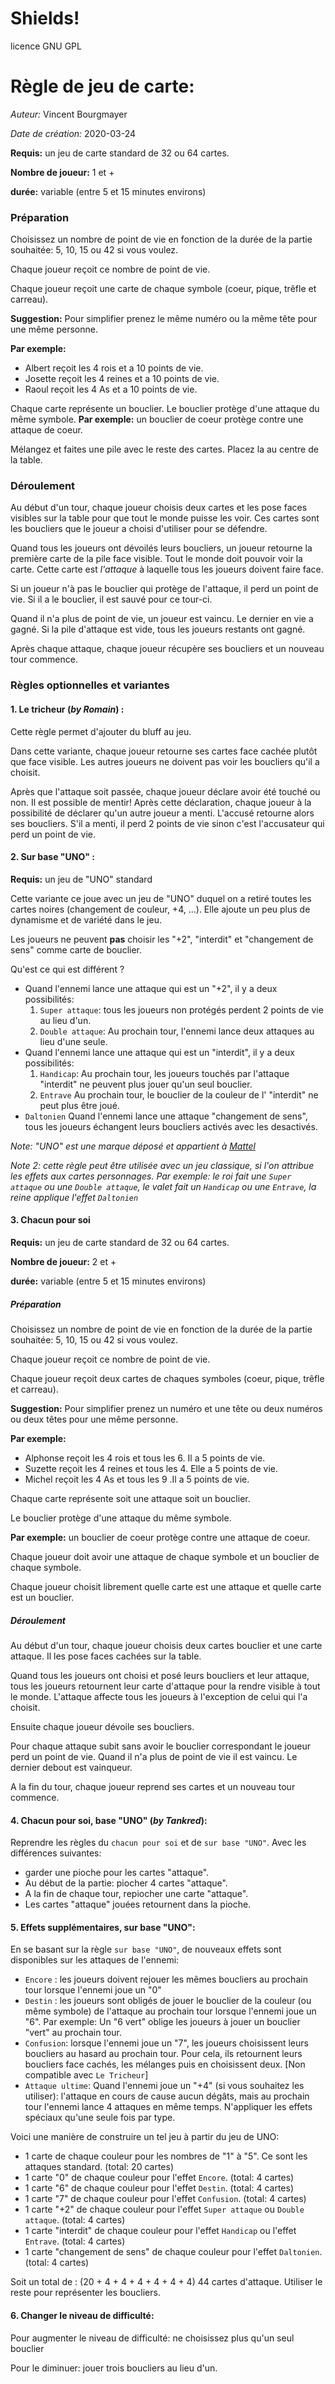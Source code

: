 
# Shields!
licence GNU GPL

# Règle de jeu de carte:
_Auteur:_ Vincent Bourgmayer

_Date de création:_ 2020-03-24

__Requis:__ un jeu de carte standard de 32 ou 64 cartes.

__Nombre de joueur:__ 1 et +

__durée:__ variable (entre 5 et 15 minutes environs)

### Préparation
Choisissez un nombre de point de vie en fonction de la durée de la partie souhaitée:
5, 10, 15 ou 42 si vous voulez.

Chaque joueur reçoit ce nombre de point de vie.

Chaque joueur reçoit une carte de chaque symbole (coeur, pique, trêfle et carreau). 

__Suggestion:__ Pour simplifier prenez le même numéro ou la même tête pour une même personne.

__Par exemple:__
- Albert reçoit les 4 rois et a 10 points de vie.
- Josette reçoit les 4 reines et a 10 points de vie.
- Raoul reçoit les 4 As et a 10 points de vie.


Chaque carte représente un bouclier. 
Le bouclier protège d'une attaque du même symbole.
__Par exemple:__ un bouclier de coeur protège contre une attaque de coeur.

Mélangez et faites une pile avec le reste des cartes. Placez la au centre de la table. 

### Déroulement
Au début d'un tour, chaque joueur choisis deux cartes et les pose faces visibles sur la table pour que tout le monde puisse les voir.
Ces cartes sont les boucliers que le joueur a choisi d'utiliser pour se défendre.

Quand tous les joueurs ont dévoilés leurs boucliers, un joueur retourne la première carte de la pile face visible. Tout le monde doit pouvoir voir la carte.
Cette carte est *l'attaque* à laquelle tous les joueurs doivent faire face.

Si un joueur n'à pas le bouclier qui protège de l'attaque, il perd un point de vie. Si il a le bouclier, il est sauvé pour ce tour-ci.

Quand il n'a plus de point de vie, un joueur est vaincu. 
Le dernier en vie a gagné.
Si la pile d'attaque est vide, tous les joueurs restants ont gagné.

Après chaque attaque, chaque joueur récupère ses boucliers et un nouveau tour commence.

### Règles optionnelles et variantes
#### 1. Le tricheur (_by Romain_) :
Cette règle permet d'ajouter du bluff au jeu.

Dans cette variante, chaque joueur retourne ses cartes face cachée plutôt que face visible. Les autres joueurs ne doivent pas voir les boucliers qu'il a choisit.

Après que l'attaque soit passée, chaque joueur déclare avoir été touché ou non. Il est possible de mentir!
Après cette déclaration, chaque joueur à la possibilité de déclarer qu'un autre joueur a menti. L'accusé retourne alors ses boucliers. S'il a menti, il perd 2 points de vie sinon c'est l'accusateur qui perd un point de vie.

#### 2. Sur base "UNO" :
__Requis:__ un jeu de "UNO" standard

Cette variante ce joue avec un jeu de "UNO" duquel on a retiré toutes les cartes noires (changement de couleur, +4, ...).
Elle ajoute un peu plus de dynamisme et de variété dans le jeu.

Les joueurs ne peuvent __pas__ choisir les "+2", "interdit" et "changement de sens" comme carte de bouclier.

Qu'est ce qui est différent ?
- Quand l'ennemi lance une attaque qui est un "+2", il y a deux possibilités:
  1. `Super attaque`: tous les joueurs non protégés perdent 2 points de vie au lieu d'un.
  2. `Double attaque`: Au prochain tour, l'ennemi lance deux attaques au lieu d'une seule.
- Quand l'ennemi lance une attaque qui est un "interdit", il y a deux possibilités: 
  1. `Handicap`: Au prochain tour, les joueurs touchés par l'attaque "interdit" ne peuvent plus jouer qu'un seul bouclier.
  2. `Entrave` Au prochain tour, le bouclier de la couleur de l' "interdit" ne peut plus être joué.
- `Daltonien` Quand l'ennemi lance une attaque "changement de sens", tous les joueurs échangent leurs boucliers activés avec les desactivés.

_Note: "UNO" est une marque déposé et appartient à [Mattel](https://www.mattelgames.com/en-us/cards/uno)_

_Note 2: cette règle peut être utilisée avec un jeu classique, si l'on attribue les effets aux cartes personnages.
Par exemple: le roi fait une `Super attaque` ou une `Double attaque`, le valet fait un `Handicap` ou une `Entrave`, la reine applique l'effet `Daltonien`_

#### 3. Chacun pour soi
__Requis:__ un jeu de carte standard de 32 ou 64 cartes.

__Nombre de joueur:__ 2 et +

__durée:__ variable (entre 5 et 15 minutes environs)

##### Préparation
Choisissez un nombre de point de vie en fonction de la durée de la partie souhaitée:
5, 10, 15 ou 42 si vous voulez.

Chaque joueur reçoit ce nombre de point de vie.

Chaque joueur reçoit deux cartes de chaques symboles (coeur, pique, trêfle et carreau). 

__Suggestion:__ Pour simplifier prenez un numéro et une tête ou deux numéros ou deux têtes pour une même personne.

__Par exemple:__
- Alphonse reçoit les 4 rois et tous les 6. Il a 5 points de vie.
- Suzette reçoit les 4 reines et tous les 4. Elle a 5 points de vie.
- Michel reçoit les 4 As et tous les 9  .Il a 5 points de vie.


Chaque carte représente soit une attaque soit un bouclier. 

Le bouclier protège d'une attaque du même symbole.

__Par exemple:__ un bouclier de coeur protège contre une attaque de coeur.

Chaque joueur doit avoir une attaque de chaque symbole et un bouclier de chaque symbole.

Chaque joueur choisit librement quelle carte est une attaque et quelle carte est un bouclier.

##### Déroulement
Au début d'un tour, chaque joueur choisis deux cartes bouclier et une carte attaque. Il les pose faces cachées sur la table.

Quand tous les joueurs ont choisi et posé leurs boucliers et leur attaque, tous les joueurs retournent leur carte d'attaque pour la rendre visible à tout le monde. L'attaque affecte tous les joueurs à l'exception de celui qui l'a choisit.

Ensuite chaque joueur dévoile ses boucliers. 

Pour chaque attaque subit sans avoir le bouclier correspondant le joueur perd un point de vie.
Quand il n'a plus de point de vie il est vaincu.
Le dernier debout est vainqueur. 

A la fin du tour, chaque joueur reprend ses cartes et un nouveau tour commence.

#### 4. Chacun pour soi, base "UNO" (_by Tankred_):
Reprendre les règles du `chacun pour soi` et de `sur base "UNO"`.
Avec les différences suivantes:
- garder une pioche pour les cartes "attaque".
- Au début de la partie: piocher 4 cartes "attaque".
- A la fin de chaque tour, repiocher une carte "attaque".
- Les cartes "attaque" jouées retournent dans la pioche.


#### 5. Effets supplémentaires, sur base "UNO":
En se basant sur la règle `sur base "UNO"`, de nouveaux effets sont disponibles sur les attaques de l'ennemi:
- `Encore` : les joueurs doivent rejouer les mêmes boucliers au prochain tour lorsque l'ennemi joue un "0" 
- `Destin` : les joueurs sont obligés de jouer le bouclier de la couleur (ou même symbole) de l'attaque au prochain tour lorsque l'ennemi joue un "6". Par exemple: Un "6 vert" oblige les joueurs à jouer un bouclier "vert" au prochain tour.
- `Confusion`: lorsque l'ennemi joue un "7", les joueurs choisissent leurs boucliers au hasard au prochain tour. Pour cela, ils retournent leurs boucliers face cachés, les mélanges puis en choisissent deux. [Non compatible avec `Le Tricheur`]
- `Attaque ultime`: Quand l'ennemi joue un "+4" (si vous souhaitez les utiliser): l'attaque en cours de cause aucun dégâts, mais au prochain tour l'ennemi lance 4 attaques en même temps. N'appliquer les effets spéciaux qu'une seule fois par type.

Voici une manière de construire un tel jeu à partir du jeu de UNO:
- 1 carte de chaque couleur pour les nombres de "1" à "5". Ce sont les attaques standard. (total: 20 cartes)
- 1 carte "0" de chaque couleur pour l'effet `Encore`. (total: 4 cartes)
- 1 carte "6" de chaque couleur pour l'effet `Destin`. (total: 4 cartes)
- 1 carte "7" de chaque couleur pour l'effet `Confusion`. (total: 4 cartes)
- 1 carte "+2" de chaque couleur pour l'effet `Super attaque` ou `Double attaque`. (total: 4 cartes)
- 1 carte "interdit" de chaque couleur pour l'effet `Handicap` ou l'effet `Entrave`. (total: 4 cartes)
- 1 carte "changement de sens" de chaque couleur pour l'effet `Daltonien`. (total: 4 cartes)

Soit un total de : (20 + 4 + 4 + 4 + 4 + 4 + 4) 44 cartes d'attaque.
Utiliser le reste pour représenter les boucliers. 

#### 6. Changer le niveau de difficulté:
Pour augmenter le niveau de difficulté: ne choisissez plus qu'un seul bouclier

Pour le diminuer: jouer trois boucliers au lieu d'un.
